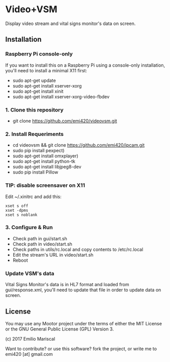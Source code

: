 # Video+VSM

Display video stream and vital signs monitor's data on screen.

## Installation

### Raspberry Pi console-only

If you want to install this on a Raspberry Pi using a console-only installation, you'll need to install a minimal X11 first:

* sudo apt-get update
* sudo apt-get install xserver-xorg
* sudo apt-get install xinit
* sudo apt-get install xserver-xorg-video-fbdev

### 1. Clone this repository

* git clone https://github.com/emi420/videovsm.git

### 2. Install Requeriments

* cd videovsm && git clone https://github.com/emi420/ipcam.git
* sudo pip install pexpect)
* sudo apt-get install omxplayer)
* sudo apt-get install python-tk
* sudo apt-get install libjpeg8-dev
* sudo pip install Pillow

### TIP: disable screensaver on X11

Edit ~/.xinitrc and add this:

```
xset s off
xset -dpms
xset s noblank
```

### 3. Configure & Run

* Check path in gui/start.sh
* Check path in video/start.sh
* Check paths in utils/rc.local and copy contents to /etc/rc.local
* Edit the stream's URL in video/start.sh
* Reboot

### Update VSM's data

Vital Signs Monitor's data is in HL7 format and loaded from gui/response.xml, you'll need to update that file in order to update data on screen.

## License

You may use any Mootor project under the terms of either the MIT License or the GNU General Public License (GPL) Version 3.

(c) 2017 Emilio Mariscal

Want to contribute? or use this software? fork the project, or write me to emi420 [at] gmail.com



